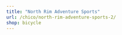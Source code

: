 ```yaml
---
title: "North Rim Adventure Sports"
url: /chico/north-rim-adventure-sports-2/
shop: bicycle
---
```

